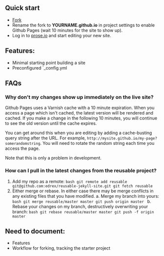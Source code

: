 ## Quick start

 - [Fork](https://github.com/edrex/reusable-jekyll-site/fork)
 - Rename the fork to **YOURNAME.github.io** in project settings to enable Github Pages (wait 10 minutes for the site to show up).
 - Log in to [prose.io](http://prose.io/) and start editing your new site.
 
## Features:

 - Minimal starting point building a site
 - Preconfigured `_config.yml

## FAQs

### Why don't my changes show up immediately on the live site?

Github Pages uses a Varnish cache with a 10 minute expiration. When you access a page which isn't cached, the latest version will be rendered and cached. If you make a change in the following 10 minutes, you will continue to see the old version until the cache expires. 

You can get around this when you are editing by adding a cache-busting query string after the URL. For example, `http://mysite.github.io/my-page?somerandomstring`. You will need to rotate the random string each time you access the page.

Note that this is only a problem in development.

### How can I pull in the latest changes from the reusable project?

 1. Add my repo as a remote:
 		```bash
 	    git remote add reusable git@github.com:edrex/reusable-jekyll-site.git
        git fetch reusable
        ```
 2. Either merge or rebase. In either case there may be merge conflicts in any existing files that you have modified.
  a. Merge my branch into yours:
 		```bash
        git merge reusable/master master
        git push origin master
        ```
  b. Rebase your changes on my branch, destructively overwriting your branch:
 		```bash
        git rebase reusable/master master
        git push -f origin master
        ```

## Need to document:

 - Features
 - Workflow for forking, tracking the starter project